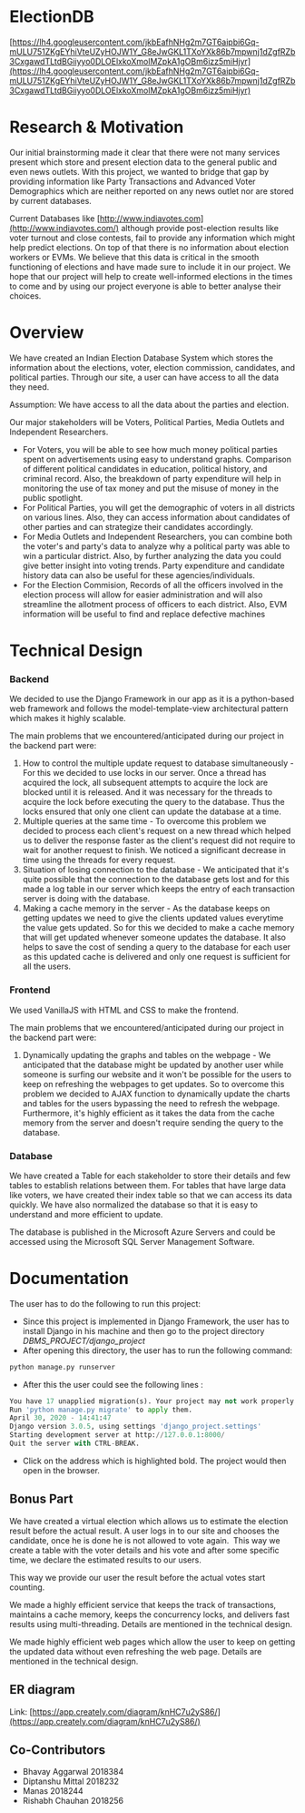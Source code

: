 # ElectionDB
[https://lh4.googleusercontent.com/jkbEafhNHg2m7GT6aipbi6Gq-mULU751ZKgEYhiVteUZyHOJW1Y_G8eJwGKL1TXoYXk86b7mpwnj1dZgfRZb3CxgawdTLtdBGiiyyo0DLOElxkoXmolMZpkA1gOBm6izz5miHjyr](https://lh4.googleusercontent.com/jkbEafhNHg2m7GT6aipbi6Gq-mULU751ZKgEYhiVteUZyHOJW1Y_G8eJwGKL1TXoYXk86b7mpwnj1dZgfRZb3CxgawdTLtdBGiiyyo0DLOElxkoXmolMZpkA1gOBm6izz5miHjyr)

# Research & Motivation
Our initial brainstorming made it clear that there were not many services present which store and present election data to the general public and even news outlets. With this project, we wanted to bridge that gap by providing information like Party Transactions and Advanced Voter  Demographics which are neither reported on any news outlet nor are stored by current databases.

Current Databases like [http://www.indiavotes.com](http://www.indiavotes.com/) although provide post-election results like voter turnout and close contests, fail to provide any information which might help predict elections. On top of that there is no information about election workers or EVMs. We believe that this data is critical in the smooth functioning of elections and have made sure to include it in our project. We hope that our project will help to create well-informed elections in the times to come and by using our project everyone is able to better analyse their choices.

# Overview
We have created an Indian Election Database System which stores the information about the elections, voter, election commission, candidates, and political parties. Through our site, a user can have access to all the data they need.

Assumption: We have access to all the data about the parties and election.

Our major stakeholders will be Voters, Political Parties, Media Outlets and Independent Researchers.

- For Voters, you will be able to see how much money political parties spent on advertisements using easy to understand graphs. Comparison of different political candidates in education, political history, and criminal record. Also, the breakdown of party expenditure will help in monitoring the use of tax money and put the misuse of money in the public spotlight.
- For Political Parties, you will get the demographic of voters in all districts on various lines. Also, they can access information about candidates of other parties and can strategize their candidates accordingly.
- For Media Outlets and Independent Researchers, you can combine both the voter's and party's data to analyze why a political party was able to win a particular district. Also, by further analyzing the data you could give better insight into voting trends. Party expenditure and candidate history data can also be useful for these agencies/individuals.
- For the Election Commision, Records of all the officers involved in the election process will allow for easier administration and will also streamline the allotment process of officers to each district. Also, EVM information will be useful to find and replace defective machines

# Technical Design
### Backend

We decided to use the Django Framework in our app as it is a python-based web framework and follows the model-template-view architectural pattern which makes it highly scalable.

The main problems that we encountered/anticipated during our project in the backend part were:

1. How to control the multiple update request to database simultaneously - For this we decided to use locks in our server. Once a thread has acquired the lock, all subsequent attempts to acquire the lock are blocked until it is released. And it was necessary for the threads to acquire the lock before executing the query to the database. Thus the locks ensured that only one client can update the database at a time.
2. Multiple queries at the same time - To overcome this problem we decided to process each client's request on a new thread which helped us to deliver the response faster as the client's request did not require to wait for another request to finish. We noticed a significant decrease in time using the threads for every request.
3. Situation of losing connection to the database - We anticipated that it's quite possible that the connection to the database gets lost and for this made a log table in our server which keeps the entry of each transaction server is doing with the database.
4. Making a cache memory in the server - As the database keeps on getting updates we need to give the clients updated values everytime the value gets updated. So for this we decided to make a cache memory that will get updated whenever someone updates the database. It also helps to save the cost of sending a query to the database for each user as this updated cache is delivered and only one request is sufficient for all the users.

### Frontend
We used VanillaJS with HTML and CSS to make the frontend.

The main problems that we encountered/anticipated during our project in the backend part were:

1. Dynamically updating the graphs and tables on the webpage - We anticipated that the database might be updated by another user while someone is surfing our website and it won't be possible for the users to keep on refreshing the webpages to get updates. So to overcome this problem we decided to AJAX function to dynamically update the charts and tables for the users bypassing the need to refresh the webpage. Furthermore, it's highly efficient as it takes the data from the cache memory from the server and doesn't require sending the query to the database.

### Database
We have created a Table for each stakeholder to store their details and few tables to establish relations between them. For tables that have large data like voters, we have created their index table so that we can access its data quickly. We have also normalized the database so that it is easy to understand and more efficient to update.

The database is published in the Microsoft Azure Servers and could be accessed using the Microsoft SQL Server Management Software.

# Documentation
The user has to do the following to run this project:

- Since this project is implemented in Django Framework, the user has to install Django in his machine and then go to the project directory *DBMS_PROJECT/django_project*
- After opening this directory, the user has to run the following command:

```python
python manage.py runserver
```

- After this the user could see the following lines :

```python
You have 17 unapplied migration(s). Your project may not work properly until you apply the migrations for app(s): admin, auth, content types, sessions.
Run 'python manage.py migrate' to apply them.
April 30, 2020 - 14:41:47
Django version 3.0.5, using settings 'django_project.settings'
Starting development server at http://127.0.0.1:8000/
Quit the server with CTRL-BREAK.
```

- Click on the address which is highlighted bold. The project would then open in the browser.

## Bonus Part
We have created a virtual election which allows us to estimate the election result before the actual result. A user logs in to our site and chooses the candidate, once he is done he is not allowed to vote again.  This way we create a table with the voter details and his vote and after some specific time, we declare the estimated results to our users.

This way we provide our user the result before the actual votes start counting.

We made a highly efficient service that keeps the track of transactions, maintains a cache memory, keeps the concurrency locks, and delivers fast results using multi-threading. Details are mentioned in the technical design.

We made highly efficient web pages which allow the user to keep on getting the updated data without even refreshing the web page. Details are mentioned in the technical design.

## ER diagram

Link: [https://app.creately.com/diagram/knHC7u2yS86/](https://app.creately.com/diagram/knHC7u2yS86/)

## Co-Contributors
- Bhavay Aggarwal 2018384
- Diptanshu Mittal 2018232
- Manas 2018244
- Rishabh Chauhan 2018256
